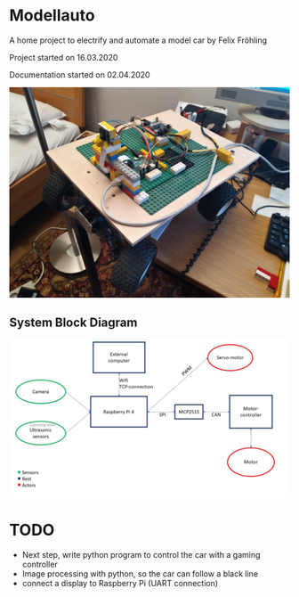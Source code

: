 # Modellauto
A home project to electrify and automate a model car by Felix Fröhling

Project started on 16.03.2020

Documentation started on 02.04.2020


<img src="/images/car_overview.jpg" width="600">


## System Block Diagram
<img src="/images/Overview_blockdiagram.jpg" width="600">



# TODO
- Next step, write python program to control the car with a gaming controller
- Image processing with python, so the car can follow a black line
- connect a display to Raspberry Pi (UART connection)
